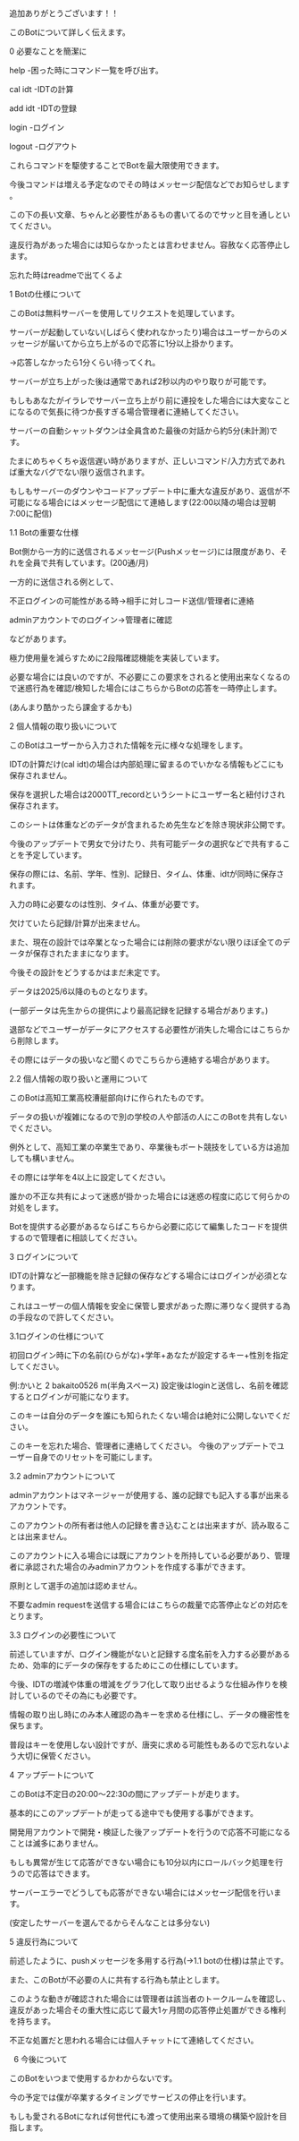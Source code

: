 追加ありがとうございます！！

このBotについて詳しく伝えます。

0 必要なことを簡潔に 

help -困った時にコマンド一覧を呼び出す。 

cal idt -IDTの計算

add idt -IDTの登録

login -ログイン 

logout -ログアウト


これらコマンドを駆使することでBotを最大限使用できます。 


今後コマンドは増える予定なのでその時はメッセージ配信などでお知らせします
。 

この下の長い文章、ちゃんと必要性があるもの書いてるのでサッと目を通しといてください。


違反行為があった場合には知らなかったとは言わせません。容赦なく応答停止します。

忘れた時はreadmeで出てくるよ



1 Botの仕様について

このBotは無料サーバーを使用してリクエストを処理しています。

サーバーが起動していない(しばらく使われなかったり)場合はユーザーからのメッセージが届いてから立ち上がるので応答に1分以上掛かります。

→応答しなかったら1分くらい待ってくれ。


サーバーが立ち上がった後は通常であれば2秒以内のやり取りが可能です。

もしもあなたがイラレでサーバー立ち上がり前に連投をした場合には大変なことになるので気長に待つか長すぎる場合管理者に連絡してください。


サーバーの自動シャットダウンは全員含めた最後の対話から約5分(未計測)です。

たまにめちゃくちゃ返信遅い時がありますが、正しいコマンド/入力方式であれば重大なバグでない限り返信されます。

もしもサーバーのダウンやコードアップデート中に重大な違反があり、返信が不可能になる場合にはメッセージ配信にて連絡します(22:00以降の場合は翌朝7:00に配信)


1.1 Botの重要な仕様

Bot側から一方的に送信されるメッセージ(Pushメッセージ)には限度があり、それを全員で共有しています。(200通/月)


一方的に送信される例として、

不正ログインの可能性がある時→相手に対しコード送信/管理者に連絡

adminアカウントでのログイン→管理者に確認


などがあります。

極力使用量を減らすために2段階確認機能を実装しています。

必要な場合には良いのですが、不必要にこの要求をされると使用出来なくなるので迷惑行為を確認/検知した場合にはこちらからBotの応答を一時停止します。

(あんまり酷かったら課金するかも)



2 個人情報の取り扱いについて

このBotはユーザーから入力された情報を元に様々な処理をします。


IDTの計算だけ(cal idt)の場合は内部処理に留まるのでいかなる情報もどこにも保存されません。


保存を選択した場合は2000TT_recordというシートにユーザー名と紐付けされ保存されます。

このシートは体重などのデータが含まれるため先生などを除き現状非公開です。

今後のアップデートで男女で分けたり、共有可能データの選択などで共有することを予定しています。 

保存の際には、名前、学年、性別、記録日、タイム、体重、idtが同時に保存されます。

入力の時に必要なのは性別、タイム、体重が必要です。

欠けていたら記録/計算が出来ません。


また、現在の設計では卒業となった場合には削除の要求がない限りほぼ全てのデータが保存されたままになります。

今後その設計をどうするかはまだ未定です。


データは2025/6以降のものとなります。

(一部データは先生からの提供により最高記録を記録する場合があります。)  

退部などでユーザーがデータにアクセスする必要性が消失した場合にはこちらから削除します。

その際にはデータの扱いなど聞くのでこちらから連絡する場合があります。


2.2 個人情報の取り扱いと運用について

このBotは高知工業高校漕艇部向けに作られたものです。

データの扱いが複雑になるので別の学校の人や部活の人にこのBotを共有しないでください。


例外として、高知工業の卒業生であり、卒業後もボート競技をしている方は追加しても構いません。

その際には学年を4以上に設定してください。


誰かの不正な共有によって迷惑が掛かった場合には迷惑の程度に応じて何らかの対処をします。

Botを提供する必要があるならばこちらから必要に応じて編集したコードを提供するので管理者に相談してください。




3 ログインについて

IDTの計算など一部機能を除き記録の保存などする場合にはログインが必須となります。

これはユーザーの個人情報を安全に保管し要求があった際に滞りなく提供する為の手段なので許してください。


3.1ログインの仕様について

初回ログイン時に下の名前(ひらがな)+学年+あなたが設定するキー+性別を指定してください。

例:かいと 2 bakaito0526 m(半角スペース) 設定後はloginと送信し、名前を確認するとログインが可能になります。


このキーは自分のデータを誰にも知られたくない場合は絶対に公開しないでください。

このキーを忘れた場合、管理者に連絡してください。 今後のアップデートでユーザー自身でのリセットを可能にします。


3.2 adminアカウントについて

adminアカウントはマネージャーが使用する、誰の記録でも記入する事が出来るアカウントです。

このアカウントの所有者は他人の記録を書き込むことは出来ますが、読み取ることは出来ません。

このアカウントに入る場合には既にアカウントを所持している必要があり、管理者に承認された場合のみadminアカウントを作成する事ができます。


原則として選手の追加は認めません。

不要なadmin requestを送信する場合にはこちらの裁量で応答停止などの対応をとります。

3.3 ログインの必要性について

前述していますが、ログイン機能がないと記録する度名前を入力する必要があるため、効率的にデータの保存をするためにこの仕様にしています。 

今後、IDTの増減や体重の増減をグラフ化して取り出せるような仕組み作りを検討しているのでその為にも必要です。

情報の取り出し時にのみ本人確認の為キーを求める仕様にし、データの機密性を保ちます。

普段はキーを使用しない設計ですが、唐突に求める可能性もあるので忘れないよう大切に保管ください。



4 アップデートについて

このBotは不定日の20:00〜22:30の間にアップデートが走ります。

基本的にこのアップデートが走ってる途中でも使用する事ができます。

開発用アカウントで開発・検証した後アップデートを行うので応答不可能になることは滅多にありません。

もしも異常が生じて応答ができない場合にも10分以内にロールバック処理を行うので応答はできます。


サーバーエラーでどうしても応答ができない場合にはメッセージ配信を行います。

(安定したサーバーを選んでるからそんなことは多分ない)



5 違反行為について

前述したように、pushメッセージを多用する行為(→1.1 botの仕様)は禁止です。

また、このBotが不必要の人に共有する行為も禁止とします。

このような動きが確認された場合には管理者は該当者のトークルームを確認し、違反があった場合その重大性に応じて最大1ヶ月間の応答停止処置ができる権利を持ちます。

不正な処置だと思われる場合には個人チャットにて連絡してください。


 
6 今後について 

このBotをいつまで使用するかわからないです。

今の予定では僕が卒業するタイミングでサービスの停止を行います。　

もしも愛されるBotになれば何世代にも渡って使用出来る環境の構築や設計を目指します。 

